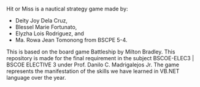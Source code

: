 Hit or Miss is a nautical strategy game made by:
- Deity Joy Dela Cruz, 
- Blessel Marie Fortunato, 
- Elyzha Lois Rodriguez, and 
- Ma. Rowa Jean Tomonong from BSCPE 5-4.

This is based on the board game Battleship by Milton Bradley. This repository is made for the final requirement in the subject BSCOE-ELEC3 | BSCOE ELECTIVE 3 under Prof. Danilo C. Madrigalejos Jr. The game represents the manifestation of the skills we have learned in VB.NET language over the year.
